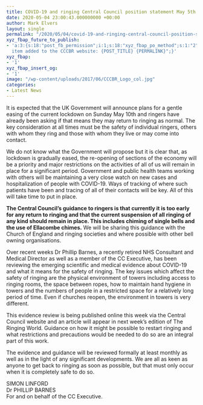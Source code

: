 ```yaml
---
title: COVID-19 and ringing Central Council position statement May 5th 2020
date: 2020-05-04 23:00:43.000000000 +00:00
author: Mark Elvers
layout: single
permalink: "/2020/05/04/covid-19-and-ringing-central-council-position-statement-may-5th-2020/"
xyz_fbap_future_to_publish:
- 'a:3:{s:18:"post_fb_permission";i:1;s:18:"xyz_fbap_po_method";s:1:"2";s:16:"xyz_fbap_message";s:62:"News
  item added to the CCCBR website: {POST_TITLE} {PERMALINK}";}'
xyz_fbap:
- '1'
xyz_fbap_insert_og:
- '1'
image: "/wp-content/uploads/2017/06/CCCBR_Logo_col.jpg"
categories:
- Latest News
---
```

It is expected that the UK Government will announce plans for a gentle easing of the current lockdown on Sunday May 10th and ringers have already been asking if that means they may return to ringing as normal. The key consideration at all times must be the safety of individual ringers, others with whom they ring and those with whom they live or may come into contact.

We do not know what the Government will propose but it is clear that, as lockdown is gradually eased, the re-opening of sections of the economy will be a priority and major restrictions on the activities of all of us will remain in place for a significant period. Government and public health teams working with others will be maintaining a very close watch on new cases and hospitalization of people with COVID-19. Ways of tracking of where such patients have been and tracing of all of their contacts will be key. All of this will take time to put in place.

**The Central Council’s guidance to ringers is that currently it is too early for any return to ringing and that the current suspension of all ringing of any kind should remain in place. This includes chiming of single bells and the use of Ellacombe chimes.** We will be sharing this guidance with the Church of England and ringing societies and where possible with other bell owning organisations.

Over recent weeks Dr Phillip Barnes, a recently retired NHS Consultant and Medical Director as well as a member of the CC Executive, has been reviewing the emerging scientific and medical evidence about COVID-19 and what it means for the safety of ringing. The key issues which affect the safety of ringing are the physical environment of towers including access to ringing rooms, the space between ropes, how to maintain hand hygiene in towers and the numbers of people in a restricted space for a relatively long period of time. Even if churches reopen, the environment in towers is very different.

This evidence review is being published online this week via the Central Council website and an article will appear in next week’s edition of The Ringing World. Guidance on how it might be possible to restart ringing and what restrictions and precautions would be needed to do so are an integral part of this work.

The evidence and guidance will be reviewed formally at least monthly as well as in the light of any significant developments. We are all as keen as anyone to get back to ringing as soon as possible, but that must only occur when it is completely safe to do so.

SIMON LINFORD  
Dr PHILLIP BARNES  
For and on behalf of the CC Executive.
